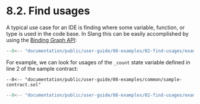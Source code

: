 # 8.2. Find usages

A typical use case for an IDE is finding where some variable, function, or type is used in the code base. In Slang this can be easily accomplished by using the [Binding Graph API](../../07-semantic-analysis/02-binding-graph/index.md):

```ts title="find-usages.mts"
--8<-- "documentation/public/user-guide/08-examples/02-find-usages/examples/find-usages.mts"
```

For example, we can look for usages of the `_count` state variable defined in line 2 of the sample contract:

```solidity linenums="1" hl_lines="2 4 7 11 12"
--8<-- "documentation/public/user-guide/08-examples/common/sample-contract.sol"
```

```ts title="test-find-usages.mts"
--8<-- "documentation/public/user-guide/08-examples/02-find-usages/examples/test-find-usages.test.mts"
```
